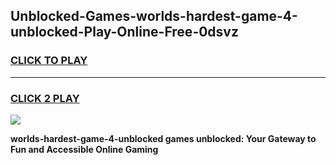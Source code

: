 
## Unblocked-Games-worlds-hardest-game-4-unblocked-Play-Online-Free-0dsvz
<h3>
<a href="https://premium76.site?title=worlds-hardest-game-4-unblocked&ref=26A">CLICK TO PLAY</a></h3>
<hr>

<h3>
<a href="https://premium76.site?title=worlds-hardest-game-4-unblocked&ref=26A">CLICK 2 PLAY</a>
  
</h3>

<a href="https://premium76.site?title=worlds-hardest-game-4-unblocked&ref=26A"><img src="https://clearcache.store/games.png"></a>


**worlds-hardest-game-4-unblocked games unblocked: Your Gateway to Fun and Accessible Online Gaming**
